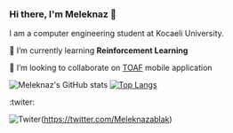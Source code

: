 ### Hi there, I'm Meleknaz 👋

I am a computer engineering student at Kocaeli University.

 🌱 I’m currently learning **Reinforcement Learning** 
 
 👯 I’m looking to collaborate on [TOAF](https://github.com/TOAFX-Mobile-Aplication) mobile application


![Meleknaz's GitHub stats](https://github-readme-stats.vercel.app/api?username=meleknaz&show_icons=true&theme=radical)
[![Top Langs](https://github-readme-stats.vercel.app/api/top-langs/?username=meleknaz&layout=compact&theme=radical)](https://github.com/anuraghazra/github-readme-stats)

:twiter:

![Twiter](http://i.imgur.com/tXSoThF.png])(https://twitter.com/Meleknazablak)
